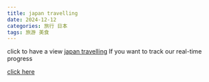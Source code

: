 ```yaml
---
title: japan travelling
date: 2024-12-12
categories: 旅行 日本
tags: 旅游 美食
---
```

 click to have a view
[japan travelling](/日本旅游/)
 If you want to track our real-time progress

[click here](https://docs.qq.com/doc/DSlVHQ0ZaRWNQbHpl)

